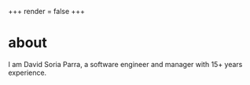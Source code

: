 +++
render = false
+++
# about

I am David Soria Parra, a software engineer and manager with 15+ years experience.
